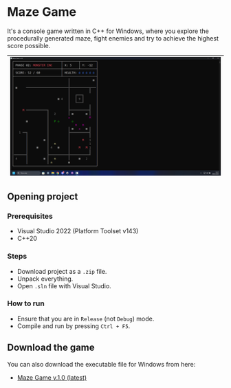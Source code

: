 # Maze Game
 It's a console game written in C++ for Windows, where you explore the procedurally generated maze, fight enemies and try to achieve the highest score possible.

 | ![Maze-Game-Preview](https://raw.githubusercontent.com/Kamiloso/Kamiloso/main/mazegame.png) |
 | ------------------------------------------------------------------------------------------- |

## Opening project

### Prerequisites
- Visual Studio 2022 (Platform Toolset v143)  
- C++20

### Steps
- Download project as a `.zip` file.
- Unpack everything.
- Open `.sln` file with Visual Studio.

### How to run
- Ensure that you are in `Release` (not `Debug`) mode.
- Compile and run by pressing `Ctrl + F5`.

## Download the game

You can also download the executable file for Windows from here:
- [Maze Game v.1.0 (latest)](https://drive.google.com/file/d/1GEToJCbMXJmC4AWlqdtUFRYCoh9dBT_0/view?usp=drive_link)
